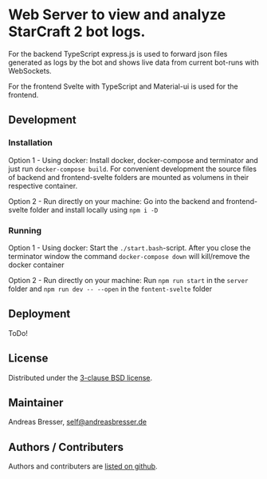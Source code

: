 # Web Server to view and analyze StarCraft 2 bot logs.

For the backend TypeScript express.js is used to forward json files generated as logs by the bot and shows live data from current bot-runs with WebSockets.

For the frontend Svelte with TypeScript and Material-ui is used for the frontend.

## Development
### Installation
Option 1 - Using docker: Install docker, docker-compose and terminator and just run `docker-compose build`. For convenient development the source files of backend and frontend-svelte folders are mounted as volumens in their respective container.

Option 2 - Run directly on your machine: Go into the backend and frontend-svelte folder and install locally using `npm i -D`

### Running
Option 1 - Using docker: Start the `./start.bash`-script. After you close the terminator window the command `docker-compose down` will kill/remove the docker container

Option 2 - Run directly on your machine: Run `npm run start` in the `server` folder and `npm run dev -- --open` in the `fontent-svelte` folder

## Deployment
ToDo!

## License
Distributed under the [3-clause BSD license](https://opensource.org/licenses/BSD-3-Clause).

## Maintainer

Andreas Bresser, self@andreasbresser.de

## Authors / Contributers

Authors and contributers are [listed on github](https://github.com/brean/web-server-sc2/graphs/contributors).